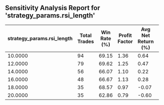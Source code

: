 ## Sensitivity Analysis Report for 'strategy_params.rsi_length'

| strategy_params.rsi_length | Total Trades | Win Rate (%) | Profit Factor | Avg Net Return (%) | Std Dev Return (%) |
|---|---|---|---|---|---|
| 10.0000 | 94 | 69.15 | 1.36 | 0.64 | 5.30 |
| 12.0000 | 79 | 69.62 | 1.25 | 0.47 | 5.49 |
| 14.0000 | 56 | 66.07 | 1.10 | 0.22 | 6.14 |
| 16.0000 | 48 | 66.67 | 1.13 | 0.28 | 6.08 |
| 18.0000 | 35 | 68.57 | 0.97 | -0.07 | 6.74 |
| 20.0000 | 35 | 62.86 | 0.79 | -0.60 | 6.74 |